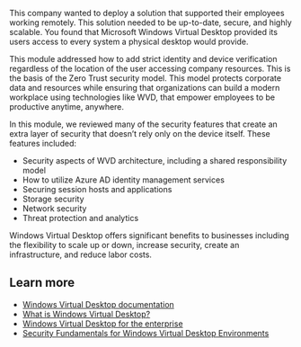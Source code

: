 This company wanted to deploy a solution that supported their employees working remotely. This solution needed to be up-to-date, secure, and highly scalable. You found that Microsoft Windows Virtual Desktop provided its users access to every system a physical desktop would provide.

This module addressed how to add strict identity and device verification regardless of the location of the user accessing company resources. This is the basis of the Zero Trust security model. This model protects corporate data and resources while ensuring that organizations can build a modern workplace using technologies like WVD, that empower employees to be productive anytime, anywhere.

In this module, we reviewed many of the security features that create an extra layer of security that doesn’t rely only on the device itself. These features included:

- Security aspects of WVD architecture, including a shared responsibility model
- How to utilize Azure AD identity management services
- Securing session hosts and applications
- Storage security
- Network security
- Threat protection and analytics

Windows Virtual Desktop offers significant benefits to businesses including the flexibility to scale up or down, increase security, create an infrastructure, and reduce labor costs.

## Learn more

- [Windows Virtual Desktop documentation](https://docs.microsoft.com/azure/virtual-desktop/) 
- [What is Windows Virtual Desktop?](https://docs.microsoft.com/azure/virtual-desktop/overview)
- [Windows Virtual Desktop for the enterprise](https://docs.microsoft.com/azure/architecture/example-scenario/wvd/windows-virtual-desktop)
- [Security Fundamentals for Windows Virtual Desktop Environments](https://info.microsoft.com/ww-ondemand-azure-webinar-series-security-fundamentals-for-windows-virtual-desktop-environments.html?lcid=en-us)
